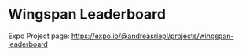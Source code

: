 # Wingspan Leaderboard

Expo Project page: https://expo.io/@andreasriepl/projects/wingspan-leaderboard